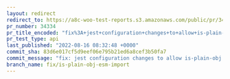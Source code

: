 ```yaml
---
layout: redirect
redirect_to: https://a8c-woo-test-reports.s3.amazonaws.com/public/pr/34334/api/index.html
pr_number: 34334
pr_title_encoded: "fix%3A+jest+configuration+changes+to+allow+is-plain-obj+esm"
pr_test_type: api
last_published: "2022-08-16 08:32:48 +0000"
commit_sha: 83d6e017cf5d9eef06e795b21ed6a8cef3b50fa7
commit_message: "fix: jest configuration changes to allow is-plain-obj esm"
branch_name: fix/is-plain-obj-esm-import
---
```

